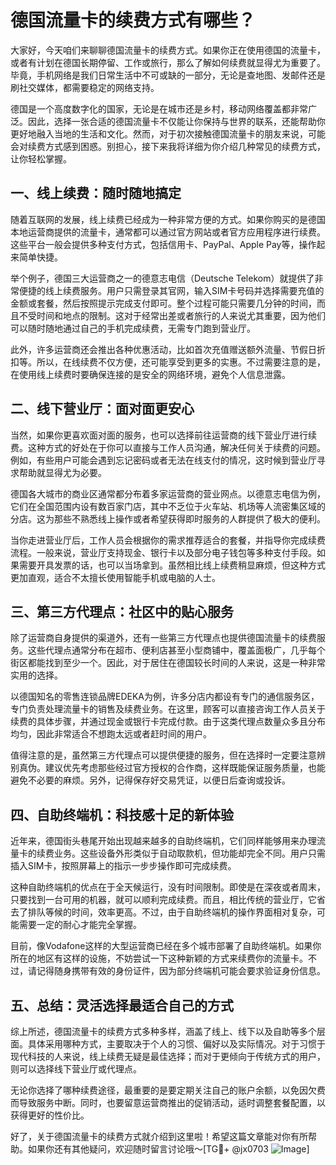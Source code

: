 # 德国流量卡的续费方式有哪些？

大家好，今天咱们来聊聊德国流量卡的续费方式。如果你正在使用德国的流量卡，或者有计划在德国长期停留、工作或旅行，那么了解如何续费就显得尤为重要了。毕竟，手机网络是我们日常生活中不可或缺的一部分，无论是查地图、发邮件还是刷社交媒体，都需要稳定的网络支持。

德国是一个高度数字化的国家，无论是在城市还是乡村，移动网络覆盖都非常广泛。因此，选择一张合适的德国流量卡不仅能让你保持与世界的联系，还能帮助你更好地融入当地的生活和文化。然而，对于初次接触德国流量卡的朋友来说，可能会对续费方式感到困惑。别担心，接下来我将详细为你介绍几种常见的续费方式，让你轻松掌握。

## 一、线上续费：随时随地搞定

随着互联网的发展，线上续费已经成为一种非常方便的方式。如果你购买的是德国本地运营商提供的流量卡，通常都可以通过官方网站或者官方应用程序进行续费。这些平台一般会提供多种支付方式，包括信用卡、PayPal、Apple Pay等，操作起来简单快捷。

举个例子，德国三大运营商之一的德意志电信（Deutsche Telekom）就提供了非常便捷的线上续费服务。用户只需登录其官网，输入SIM卡号码并选择需要充值的金额或套餐，然后按照提示完成支付即可。整个过程可能只需要几分钟的时间，而且不受时间和地点的限制。这对于经常出差或者旅行的人来说尤其重要，因为他们可以随时随地通过自己的手机完成续费，无需专门跑到营业厅。

此外，许多运营商还会推出各种优惠活动，比如首次充值赠送额外流量、节假日折扣等。所以，在线续费不仅方便，还可能享受到更多的实惠。不过需要注意的是，在使用线上续费时要确保连接的是安全的网络环境，避免个人信息泄露。

## 二、线下营业厅：面对面更安心

当然，如果你更喜欢面对面的服务，也可以选择前往运营商的线下营业厅进行续费。这种方式的好处在于你可以直接与工作人员沟通，解决任何关于续费的问题。例如，有些用户可能会遇到忘记密码或者无法在线支付的情况，这时候到营业厅寻求帮助就显得尤为必要。

德国各大城市的商业区通常都分布着多家运营商的营业网点。以德意志电信为例，它们在全国范围内设有数百家门店，其中不乏位于火车站、机场等人流密集区域的分店。这为那些不熟悉线上操作或者希望获得即时服务的人群提供了极大的便利。

当你走进营业厅后，工作人员会根据你的需求推荐适合的套餐，并指导你完成续费流程。一般来说，营业厅支持现金、银行卡以及部分电子钱包等多种支付手段。如果需要开具发票的话，也可以当场拿到。虽然相比线上续费稍显麻烦，但这种方式更加直观，适合不太擅长使用智能手机或电脑的人士。

## 三、第三方代理点：社区中的贴心服务

除了运营商自身提供的渠道外，还有一些第三方代理点也提供德国流量卡的续费服务。这些代理点通常分布在超市、便利店甚至小型商铺中，覆盖面极广，几乎每个街区都能找到至少一个。因此，对于居住在德国较长时间的人来说，这是一种非常实用的选择。

以德国知名的零售连锁品牌EDEKA为例，许多分店内都设有专门的通信服务区，专门负责处理流量卡的销售及续费业务。在这里，顾客可以直接咨询工作人员关于续费的具体步骤，并通过现金或银行卡完成付款。由于这类代理点数量众多且分布均匀，因此非常适合不想跑太远或者赶时间的用户。

值得注意的是，虽然第三方代理点可以提供便捷的服务，但在选择时一定要注意辨别真伪。建议优先考虑那些经过官方授权的合作商，这样既能保证服务质量，也能避免不必要的麻烦。另外，记得保存好交易凭证，以便日后查询或投诉。

## 四、自助终端机：科技感十足的新体验

近年来，德国街头巷尾开始出现越来越多的自助终端机，它们同样能够用来办理流量卡的续费业务。这些设备外形类似于自动取款机，但功能却完全不同。用户只需插入SIM卡，按照屏幕上的指示一步步操作即可完成续费。

这种自助终端机的优点在于全天候运行，没有时间限制。即使是在深夜或者周末，只要找到一台可用的机器，就可以顺利完成续费。而且，相比传统的营业厅，它省去了排队等候的时间，效率更高。不过，由于自助终端机的操作界面相对复杂，可能需要一定的耐心才能完全掌握。

目前，像Vodafone这样的大型运营商已经在多个城市部署了自助终端机。如果你所在的地区有这样的设施，不妨尝试一下这种新颖的方式来续费你的流量卡。不过，请记得随身携带有效的身份证件，因为部分终端机可能会要求验证身份信息。

## 五、总结：灵活选择最适合自己的方式

综上所述，德国流量卡的续费方式多种多样，涵盖了线上、线下以及自助等多个层面。具体采用哪种方式，主要取决于个人的习惯、偏好以及实际情况。对于习惯于现代科技的人来说，线上续费无疑是最佳选择；而对于更倾向于传统方式的用户，则可以选择线下营业厅或代理点。

无论你选择了哪种续费途径，最重要的是要定期关注自己的账户余额，以免因欠费而导致服务中断。同时，也要留意运营商推出的促销活动，适时调整套餐配置，以获得更好的性价比。

好了，关于德国流量卡的续费方式就介绍到这里啦！希望这篇文章能对你有所帮助。如果你还有其他疑问，欢迎随时留言讨论哦～[TG💪+ @jx0703 ![Image](https://github.com/user-attachments/assets/dbca1d08-cadb-493c-b0ec-ad6f7a83f270)]
